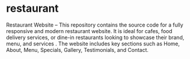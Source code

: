 # restaurant
Restaurant Website –  This repository contains the source code for a fully responsive and modern restaurant website. It is ideal for cafes, food delivery services, or dine-in restaurants looking to showcase their brand, menu, and services .  The website includes key sections such as Home, About, Menu, Specials, Gallery, Testimonials, and Contact. 
